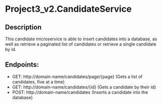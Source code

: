 # Project3_v2.CandidateService

Description
-----------
This candidate microservice is able to insert candidates into a database, as well as retrieve a paginated list of candidates or retrieve a single candidate by id.

Endpoints:
---------

- GET: http://domain-name/candidates/page/{page} (Gets a list of candidates, five at a time)
- GET: http://domain-name/candidates/{id} (Gets a candidate by their id)
- POST: http://domain-name/candidates (Inserts a candidate into the database)

